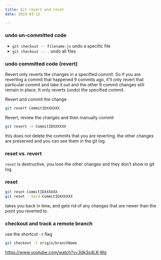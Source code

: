 ```yaml
---
title: Git revert and reset
date: 2019-03-12

---
```


### undo un-committed code

- `git checkout -- filename.js` undo a specific file
- `git checkout -- .` undo all files

### undo committed code (revert)
Revert only reverts the changes in a specified commit. So if you are reverting a commit that happened 9 commits ago, it'll only revert that particular commit and take it out and the other 9 commit changes still remain in place. It only reverts (undo) the specified commit.

Revert and commit the change

```bash
git revert CommitIDXXXXXX
```

Revert, review the changes and then manually commit

```bash
git revert -n CommitIDXXXXXX
```

this does not delete the commits that you are reverting, the other changes are preserved and you can see them in the git log.

### reset vs. revert
`reset` is destructive, you lose the other changes and they don't show in git log.

### reset

```bash
git reset CommitIDXXXXXX
git reset --hard CommitIDXXXXXX
```

takes you back in time, and gets rid of any changes that are newer than the point you reverted to.

### checkout and track a remote branch

use the shortcut `-t` flag

```bash
git checkout -t origin/branchName
```

https://www.youtube.com/watch?v=3dk3s4LK-Wg